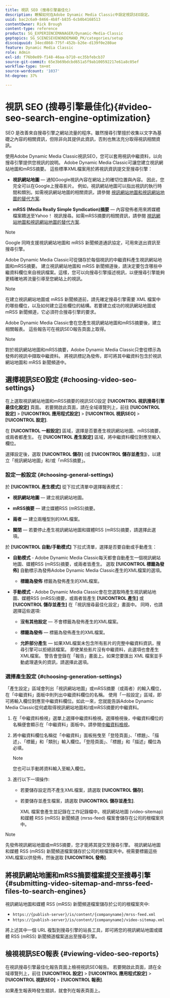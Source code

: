 ```yaml
---
title: 視訊 SEO (搜尋引擎最佳化)
description: 瞭解如何在Adobe Dynamic Media Classic中設定視訊SEO設定。
uuid: bac2c6a9-8466-4b8f-b835-6cb0b4168513
contentOwner: Rick Brough
content-type: reference
products: SG_EXPERIENCEMANAGER/Dynamic-Media-Classic
geptopics: SG_SCENESEVENONDEMAND_PK/categories/setup
discoiquuid: 34ecd868-775f-452b-b26e-d139f0e280ae
feature: Dynamic Media Classic
role: Admin
exl-id: f76b0e09-f148-46aa-b710-ec35bfebcb37
source-git-commit: 65e3b69bdcbd651a5f9ab100592217e61a8c05ef
workflow-type: tm+mt
source-wordcount: '1037'
ht-degree: 37%

---
```


# 視訊 SEO (搜尋引擎最佳化){#video-seo-search-engine-optimization}

SEO 是改善來自搜尋引擎之網站流量的程序。雖然搜尋引擎擅於收集以文字為基礎之內容的相關資訊，但除非向其提供此資訊，否則也無法充分取得視訊相關資訊。

使用Adobe Dynamic Media Classic視訊SEO，您可以套用視訊中繼資料，以向搜尋引擎提供您視訊的說明。 Adobe Dynamic Media Classic可讓您建立視訊網站地圖和mRSS摘要。 這些標準XML檔案用於將視訊資訊提交至搜尋引擎：

* **視訊網站地圖**  — 通知Google視訊內容在網站上的確切位置與內容。 因此，您完全可以在Google上搜尋影片。 例如，視訊網站地圖可以指出視訊的執行時間和類別。如需視訊網站地圖的相關資訊，請參閱 [視訊網站地圖和視訊網站地圖的替代方案](https://developers.google.com/search/docs/crawling-indexing/sitemaps/video-sitemaps?visit_id=637558394348624754-567115452&amp;rd=1).

* **mRSS (Media Really Simple Syndication)摘要**  — 內容發佈者用來將媒體檔案饋送至Yahoo！ 視訊搜尋。如需mRSS摘要的相關資訊，請參閱 [視訊網站地圖和視訊網站地圖的替代方案](https://developers.google.com/search/docs/crawling-indexing/sitemaps/video-sitemaps?visit_id=637558394348624754-567115452&amp;rd=1).

>[!NOTE]
>
>Google 同時支援視訊網站地圖和 mRSS 新聞頻道通訊協定，可用來送出資訊至搜尋引擎。

Adobe Dynamic Media Classic可從儲存於每個視訊的中繼資料產生視訊網站地圖和mRSS摘要。 建立視訊網站地圖和 mRSS 新聞頻道後，請決定要包含哪些中繼資料欄位來自視訊檔案。這樣，您可以向搜尋引擎描述視訊，以便搜尋引擎能夠更精確地將流量引導至您網站上的視訊。

>[!NOTE]
>
>在建立視訊網站地圖或 mRSS 新聞頻道前，請先確定搜尋引擎需要 XML 檔案中的哪些欄位，以及如何建立這些欄位的結構。若要建立成功的視訊網站地圖或 mRSS 新聞頻道，它必須符合搜尋引擎的要求。

Adobe Dynamic Media Classic會在您產生視訊網站地圖和mRSS摘要後，建立相關報表。 這些報告可在視訊SEO報告頁面上取得。

>[!NOTE]
>
>對於視訊網站地圖和mRSS摘要，Adobe Dynamic Media Classic只會從標示為發佈的視訊中擷取中繼資料。 將視訊標記為發佈，即可將其中繼資料包含於視訊網站地圖和 mRSS 新聞頻道中。

## 選擇視訊SEO設定 {#choosing-video-seo-settings}

在上選取視訊網站地圖和mRSS摘要的視訊SEO設定 **[!UICONTROL 視訊搜尋引擎最佳化設定]** 頁面。 若要開啟此頁面，請在全域導覽列上，前往 **[!UICONTROL 設定]** > **[!UICONTROL 應用程式設定]** > **[!UICONTROL 視訊SEO]** > **[!UICONTROL 設定]**.

在 **[!UICONTROL 一般設定]** 區域，選擇是否要產生視訊網站地圖、mRSS摘要，或兩者都產生。 在 **[!UICONTROL 產生設定]** 區域，將中繼資料欄位對應至輸入欄位。

選擇設定後，選取 **[!UICONTROL 儲存]** (或 **[!UICONTROL 儲存並產生]**)，以建立「視訊網站地圖」和/或「mRSS摘要」。

### 設定一般設定 {#choosing-general-settings}

於 **[!UICONTROL 產生模式]** 從下拉式清單中選擇報表模式：

* **視訊網站地圖**  — 建立視訊網站地圖。

* **mRSS摘要**  — 建立媒體RSS (mRSS)摘要。

* **兩者**  — 建立兩種型別的XML檔案。

* **關閉**  — 若要停止產生視訊網站地圖和媒體RSS (mRSS)摘要，請選擇此選項。

於 **[!UICONTROL 自動/手動模式]** 下拉式清單，選擇是否要自動或手動產生：

* **自動模式** - Adobe Dynamic Media Classic每天都會自動產生一個視訊網站地圖、媒體RSS (mRSS)摘要，或兩者皆產生。 選取 **[!UICONTROL 標籤為發佈]** 自動標示為發佈Adobe Dynamic Media Classic產生的XML檔案的選項。

   * **標籤為發佈** 標籤為發佈產生的XML檔案。

* **手動模式** - Adobe Dynamic Media Classic會在您選取時產生視訊網站地圖、媒體RSS (mRSS)摘要，或兩者皆產生 **[!UICONTROL 產生]** 或 **[!UICONTROL 儲存並產生]** 在「視訊搜尋最佳化設定」畫面中。 同時，也請選擇這些選項:

   * **沒有其他設定**  — 不會標籤為發佈產生的XML檔案。

   * **標籤為發佈**  — 標籤為發佈產生的XML檔案。

   * **允許部分產生**  — 如果XML檔案未包含所有影片的完整中繼資料資訊，搜尋引擎可以拒絕該檔案。 即使某些影片沒有中繼資料，此選項也會產生XML檔案。 警告會登錄在「報告」畫面上。如果您要匯出 XML 檔案並手動處理遺失的資訊，請選擇此選項。

### 選擇產生設定 {#choosing-generation-settings}

「產生設定」區域會列出「視訊網站地圖」或mRSS摘要（或兩者）的輸入欄位，在「中繼資料」面板中則列出中繼資料欄位的名稱。 使用「一般設定」區域，即可將輸入欄位對應至中繼資料欄位。如此一來，您就能告訴Adobe Dynamic Media Classic從何處取得視訊網站地圖和/或mRSS摘要的中繼資料。

1. 在「中繼資料檢視」選單上選擇中繼資料檢視。選擇檢視後，中繼資料欄位的名稱便會顯示在「中繼資料」面板中。請參閱[中繼資料檢視](application-setup.md#metadata_views)。
1. 將中繼資料欄位名稱從「中繼資料」面板拖曳至「登陸頁面」、「標題」、「描述」、「標籤」和「類別」輸入欄位。「登陸頁面」、「標題」和「描述」欄位為必填。

   >[!NOTE]
   >
   >您也可以手動將資料輸入至輸入欄位。

1. 進行以下一項操作:

   * 若要儲存設定而不產生XML檔案，請選取 **[!UICONTROL 儲存]**.
   * 若要儲存並產生檔案，請選取 **[!UICONTROL 儲存並產生]**.

      XML 檔案會產生並記錄在工作記錄檔中。視訊網站地圖 (video-sitemap) 和媒體 RSS (mRSS) 新聞頻道 (mrss-feed) 檔案會儲存在公司的根檔案夾中。

>[!NOTE]
>
>先發佈視訊網站地圖或mRSS摘要，您才能將其提交至搜尋引擎。 視訊網站地圖和媒體 RSS (mRSS) 新聞頻道檔案儲存於公司的根檔案夾中。視需要標籤這些XML檔案以供發佈，然後選取 **[!UICONTROL 發佈]**.

## 將視訊網站地圖和mRSS摘要檔案提交至搜尋引擎 {#submitting-video-sitemap-and-mrss-feed-files-to-search-engines}

視訊網站地圖和媒體 RSS (mRSS) 新聞頻道檔案儲存於公司的根檔案夾中:

* `https://{publish-server}/is/content/{companyname}/mrss-feed.xml`
* `https://{publish-server}/is/content/{companyname}/video-sitemap.xml`

將上述其中一個 URL 複製到搜尋引擎的站長工具，即可將您的視訊網站地圖或媒體 RSS (mRSS) 新聞頻道檔案送出至搜尋引擎。

## 檢視視訊SEO報表 {#viewing-video-seo-reports}

在視訊搜尋引擎最佳化報告頁面上檢視視訊SEO報告。 若要開啟此頁面，請在全域導覽列上，前往 **[!UICONTROL 設定]** > **[!UICONTROL 應用程式設定]** > **[!UICONTROL 視訊SEO]** > **[!UICONTROL 報表]**.

如果產生報表時發生錯誤，就會列在報表頁面上。
